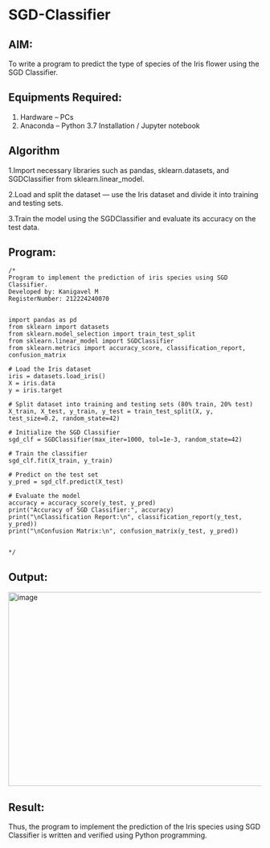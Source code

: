 # SGD-Classifier
## AIM:
To write a program to predict the type of species of the Iris flower using the SGD Classifier.

## Equipments Required:
1. Hardware – PCs
2. Anaconda – Python 3.7 Installation / Jupyter notebook

## Algorithm

1.Import necessary libraries such as pandas, sklearn.datasets, and SGDClassifier from sklearn.linear_model.

2.Load and split the dataset — use the Iris dataset and divide it into training and testing sets.

3.Train the model using the SGDClassifier and evaluate its accuracy on the test data.

## Program:
```
/*
Program to implement the prediction of iris species using SGD Classifier.
Developed by: Kanigavel M 
RegisterNumber: 212224240070


import pandas as pd
from sklearn import datasets
from sklearn.model_selection import train_test_split
from sklearn.linear_model import SGDClassifier
from sklearn.metrics import accuracy_score, classification_report, confusion_matrix

# Load the Iris dataset
iris = datasets.load_iris()
X = iris.data
y = iris.target

# Split dataset into training and testing sets (80% train, 20% test)
X_train, X_test, y_train, y_test = train_test_split(X, y, test_size=0.2, random_state=42)

# Initialize the SGD Classifier
sgd_clf = SGDClassifier(max_iter=1000, tol=1e-3, random_state=42)

# Train the classifier
sgd_clf.fit(X_train, y_train)

# Predict on the test set
y_pred = sgd_clf.predict(X_test)

# Evaluate the model
accuracy = accuracy_score(y_test, y_pred)
print("Accuracy of SGD Classifier:", accuracy)
print("\nClassification Report:\n", classification_report(y_test, y_pred))
print("\nConfusion Matrix:\n", confusion_matrix(y_test, y_pred))

 
*/
```

## Output:

<img width="897" height="386" alt="image" src="https://github.com/user-attachments/assets/c18a08c3-e3a6-41b2-8596-c2c8aa3d5f3b" />



## Result:
Thus, the program to implement the prediction of the Iris species using SGD Classifier is written and verified using Python programming.

